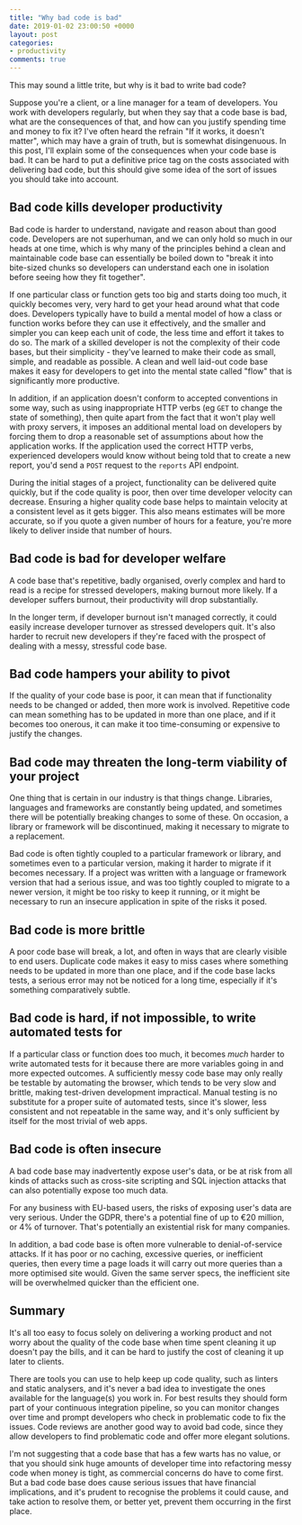 ```yaml
---
title: "Why bad code is bad"
date: 2019-01-02 23:00:50 +0000
layout: post
categories:
- productivity
comments: true
---
```


This may sound a little trite, but why is it bad to write bad code?

Suppose you're a client, or a line manager for a team of developers. You work with developers regularly, but when they say that a code base is bad, what are the consequences of that, and how can you justify spending time and money to fix it? I've often heard the refrain "If it works, it doesn't matter", which may have a grain of truth, but is somewhat disingenuous. In this post, I'll explain some of the consequences when your code base is bad. It can be hard to put a definitive price tag on the costs associated with delivering bad code, but this should give some idea of the sort of issues you should take into account.

Bad code kills developer productivity
-------------------------------------

Bad code is harder to understand, navigate and reason about than good code. Developers are not superhuman, and we can only hold so much in our heads at one time, which is why many of the principles behind a clean and maintainable code base can essentially be boiled down to "break it into bite-sized chunks so developers can understand each one in isolation before seeing how they fit together".

If one particular class or function gets too big and starts doing too much, it quickly becomes very, very hard to get your head around what that code does. Developers typically have to build a mental model of how a class or function works before they can use it effectively, and the smaller and simpler you can keep each unit of code, the less time and effort it takes to do so. The mark of a skilled developer is not the complexity of their code bases, but their simplicity - they've learned to make their code as small, simple, and readable as possible. A clean and well laid-out code base makes it easy for developers to get into the mental state called "flow" that is significantly more productive.

In addition, if an application doesn't conform to accepted conventions in some way, such as using inappropriate HTTP verbs (eg `GET` to change the state of something), then quite apart from the fact that it won't play well with proxy servers, it imposes an additional mental load on developers by forcing them to drop a reasonable set of assumptions about how the application works. If the application used the correct HTTP verbs, experienced developers would know without being told that to create a new report, you'd send a `POST` request to the `reports` API endpoint.

During the initial stages of a project, functionality can be delivered quite quickly, but if the code quality is poor, then over time developer velocity can decrease. Ensuring a higher quality code base helps to maintain velocity at a consistent level as it gets bigger. This also means estimates will be more accurate, so if you quote a given number of hours for a feature, you're more likely to deliver inside that number of hours.

Bad code is bad for developer welfare
-------------------------------------

A code base that's repetitive, badly organised, overly complex and hard to read is a recipe for stressed developers, making burnout more likely. If a developer suffers burnout, their productivity will drop substantially.

In the longer term, if developer burnout isn't managed correctly, it could easily increase developer turnover as stressed developers quit. It's also harder to recruit new developers if they're faced with the prospect of dealing with a messy, stressful code base.

Bad code hampers your ability to pivot
--------------------------------------

If the quality of your code base is poor, it can mean that if functionality needs to be changed or added, then more work is involved. Repetitive code can mean something has to be updated in more than one place, and if it becomes too onerous, it can make it too time-consuming or expensive to justify the changes.

Bad code may threaten the long-term viability of your project
-------------------------------------------------------------

One thing that is certain in our industry is that things change. Libraries, languages and frameworks are constantly being updated, and sometimes there will be potentially breaking changes to some of these. On occasion, a library or framework will be discontinued, making it necessary to migrate to a replacement.

Bad code is often tightly coupled to a particular framework or library, and sometimes even to a particular version, making it harder to migrate if it becomes necessary. If a project was written with a language or framework version that had a serious issue, and was too tightly coupled to migrate to a newer version, it might be too risky to keep it running, or it might be necessary to run an insecure application in spite of the risks it posed.

Bad code is more brittle
------------------------

A poor code base will break, a lot, and often in ways that are clearly visible to end users. Duplicate code makes it easy to miss cases where something needs to be updated in more than one place, and if the code base lacks tests, a serious error may not be noticed for a long time, especially if it's something comparatively subtle.

Bad code is hard, if not impossible, to write automated tests for
-----------------------------------------------------------------

If a particular class or function does too much, it becomes *much* harder to write automated tests for it because there are more variables going in and more expected outcomes. A sufficiently messy code base may only really be testable by automating the browser, which tends to be very slow and brittle, making test-driven development impractical. Manual testing is no substitute for a proper suite of automated tests, since it's slower, less consistent and not repeatable in the same way, and it's only sufficient by itself for the most trivial of web apps.

Bad code is often insecure
--------------------------

A bad code base may inadvertently expose user's data, or be at risk from all kinds of attacks such as cross-site scripting and SQL injection attacks that can also potentially expose too much data.

For any business with EU-based users, the risks of exposing user's data are very serious. Under the GDPR, there's a potential fine of up to &euro;20 million, or 4% of turnover. That's potentially an existential risk for many companies.

In addition, a bad code base is often more vulnerable to denial-of-service attacks. If it has poor or no caching, excessive queries, or inefficient queries, then every time a page loads it will carry out more queries than a more optimised site would. Given the same server specs, the inefficient site will be overwhelmed quicker than the efficient one.

Summary
-------

It's all too easy to focus solely on delivering a working product and not worry about the quality of the code base when time spent cleaning it up doesn't pay the bills, and it can be hard to justify the cost of cleaning it up later to clients.

There are tools you can use to help keep up code quality, such as linters and static analysers, and it's never a bad idea to investigate the ones available for the language(s) you work in. For best results they should form part of your continuous integration pipeline, so you can monitor changes over time and prompt developers who check in problematic code to fix the issues. Code reviews are another good way to avoid bad code, since they allow developers to find problematic code and offer more elegant solutions.

I'm not suggesting that a code base that has a few warts has no value, or that you should sink huge amounts of developer time into refactoring messy code when money is tight, as commercial concerns do have to come first. But a bad code base does cause serious issues that have financial implications, and it's prudent to recognise the problems it could cause, and take action to resolve them, or better yet, prevent them occurring in the first place.
